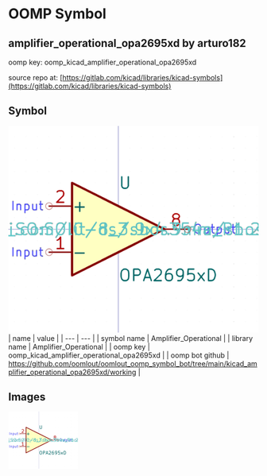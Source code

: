 # OOMP Symbol  
## amplifier_operational_opa2695xd  by arturo182  
  
oomp key: oomp_kicad_amplifier_operational_opa2695xd  
  
source repo at: [https://gitlab.com/kicad/libraries/kicad-symbols](https://gitlab.com/kicad/libraries/kicad-symbols)  
## Symbol  
  
[![working.png](working_600.png)](working.png)  
| name | value | 
| --- | --- | 
| symbol name | Amplifier_Operational | 
| library name | Amplifier_Operational | 
| oomp key | oomp_kicad_amplifier_operational_opa2695xd | 
| oomp bot github | https://github.com/oomlout/oomlout_oomp_symbol_bot/tree/main/kicad_amplifier_operational_opa2695xd/working | 
## Images  
  
[![working.png](working_140.png)](working.png)  
